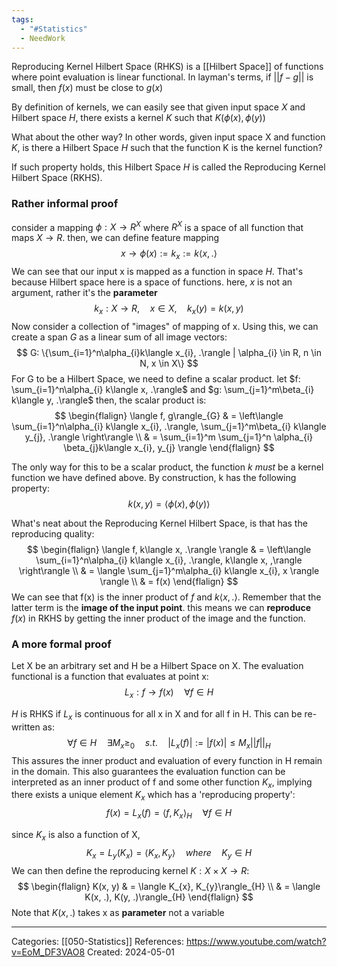 ```yaml
---
tags:
  - "#Statistics"
  - NeedWork
---
```

Reproducing Kernel Hilbert Space (RHKS) is a [[Hilbert Space]] of functions where point evaluation is linear functional. In layman's terms, if $||f - g||$ is small, then $f(x)$ must be close to $g(x)$

By definition of kernels, we can easily see that given input space $X$ and Hilbert space $H$, there exists a kernel $K$ such that
$K(\phi(x), \phi(y))$

What about the other way? In other words, given input space X and function $K$, is there a Hilbert Space $H$ such that the function K is the kernel function?

If such property holds, this Hilbert Space $H$ is called the Reproducing Kernel Hilbert Space (RKHS).

### Rather informal proof
consider a mapping $\phi: X \to R^X$ where $R^X$ is a space of all function that maps $X \to R$. then, we can define feature mapping
$$
x \to \phi(x):= k_{x} := k\langle x, .\rangle
$$
We can see that our input x is mapped as a function in space $H$. That's because Hilbert space here is a space of functions. here, $x$ is not an argument, rather it's the **parameter**
$$
k_{x}: X \to R, \quad x\in X, \quad k_{x}(y) = k(x, y)
$$
Now consider a collection of "images" of mapping of x. Using this, we can create a span $G$ as a linear sum of all image vectors:
$$
G: \{\sum_{i=1}^n\alpha_{i}k\langle x_{i}, .\rangle | \alpha_{i} \in R, n \in N, x \in X\}
$$
For G to be a Hilbert Space, we need to define a scalar product.
let $f: \sum_{i=1}^n\alpha_{i} k\langle x, .\rangle$ and $g: \sum_{j=1}^m\beta_{i} k\langle y, .\rangle$
then, the scalar product is:
$$
\begin{flalign}
\langle f, g\rangle_{G} & = \left\langle  \sum_{i=1}^n\alpha_{i} k\langle x_{i}, .\rangle, \sum_{j=1}^m\beta_{i} k\langle y_{j}, .\rangle  \right\rangle \\
& = \sum_{i=1}^m \sum_{j=1}^n \alpha_{i} \beta_{j}k\langle x_{i}, y_{j} \rangle
\end{flalign}
$$

The only way for this to be a scalar product, the function $k$ _must_ be a kernel function we have defined above. By construction, k has the following property: 
$$
k(x, y) = \langle \phi(x), \phi(y)\rangle
$$

What's neat about the Reproducing Kernel Hilbert Space, is that has the reproducing quality:
$$
\begin{flalign}
\langle f, k\langle x, .\rangle \rangle & = \left\langle  \sum_{i=1}^n\alpha_{i} k\langle x_{i}, .\rangle, k\langle x, ,\rangle  \right\rangle \\
 & = \langle \sum_{j=1}^m\alpha_{i} k\langle x_{i}, x \rangle \rangle \\
 & = f(x)
\end{flalign}
$$
We can see that f(x) is the inner product of $f$ and $k\langle x, . \rangle$. Remember that the latter term is the **image of the input point**. this means we can **reproduce** $f(x)$ in RKHS by getting the inner product of the image and the function.

### A more formal proof
Let X be an arbitrary set and H be a Hilbert Space on X. The evaluation functional is a function that evaluates at point x:
$$
L_{x}: f \to f(x) \quad \forall f \in H
$$

$H$ is RHKS if $L_x$ is continuous for all x in X and for all f in H.
This can be re-written as:
$$
\forall f\in H \quad \exists M_{x}\geq_{0}\quad s.t.\quad|L_{x}(f)| := |f(x)| \leq M_{x}||f||_{H}
$$
This assures the inner product and evaluation of every function in H remain in the domain. This also guarantees the evaluation function can be interpreted as an inner product of f and some other function $K_x$, implying there exists a unique element $K_x$ which has a 'reproducing property':
$$
f(x) = L_{x}(f) = \langle f, K_{x}\rangle_{H} \quad\forall f \in H
$$

since $K_x$ is also a function of X,
$$
K_{x} = L_{y}(K_{x}) = \langle K_{x}, K_{y}\rangle\quad where\quad K_{y} \in H
$$
We can then define the reproducing kernel $K: X \times X \to R$:
$$
\begin{flalign}
K(x, y) & = \langle K_{x}, K_{y}\rangle_{H} \\
& = \langle K(x, .), K(y, .)\rangle_{H}
\end{flalign}
$$
Note that $K(x, .)$ takes x as **parameter** not a variable

---
Categories: [[050-Statistics]]
References:
https://www.youtube.com/watch?v=EoM_DF3VAO8
Created: 2024-05-01